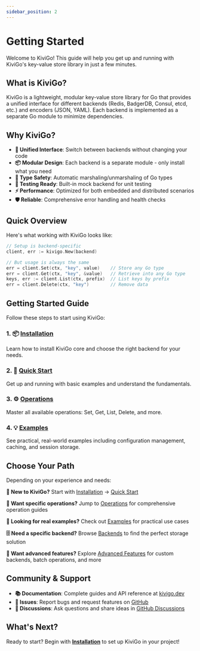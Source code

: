 ```yaml
---
sidebar_position: 2
---
```


# Getting Started

Welcome to KiviGo! This guide will help you get up and running with KiviGo's key-value store library in just a few minutes.

## What is KiviGo?

KiviGo is a lightweight, modular key-value store library for Go that provides a unified interface for different backends (Redis, BadgerDB, Consul, etcd, etc.) and encoders (JSON, YAML). Each backend is implemented as a separate Go module to minimize dependencies.

## Why KiviGo?

- **🔄 Unified Interface**: Switch between backends without changing your code
- **📦 Modular Design**: Each backend is a separate module - only install what you need
- **🎯 Type Safety**: Automatic marshaling/unmarshaling of Go types
- **🧪 Testing Ready**: Built-in mock backend for unit testing
- **⚡ Performance**: Optimized for both embedded and distributed scenarios
- **🛡️ Reliable**: Comprehensive error handling and health checks

## Quick Overview

Here's what working with KiviGo looks like:

```go
// Setup is backend-specific
client, err := kivigo.New(backend)

// But usage is always the same
err = client.Set(ctx, "key", value)    // Store any Go type
err = client.Get(ctx, "key", &value)   // Retrieve into any Go type
keys, err := client.List(ctx, prefix)  // List keys by prefix
err = client.Delete(ctx, "key")        // Remove data
```

## Getting Started Guide

Follow these steps to start using KiviGo:

### 1. 📦 [Installation](./installation)
Learn how to install KiviGo core and choose the right backend for your needs.

### 2. 🚀 [Quick Start](./quick-start) 
Get up and running with basic examples and understand the fundamentals.

### 3. ⚙️ [Operations](./operations)
Master all available operations: Set, Get, List, Delete, and more.

### 4. 💡 [Examples](./examples)
See practical, real-world examples including configuration management, caching, and session storage.

## Choose Your Path

Depending on your experience and needs:

**🔰 New to KiviGo?**
Start with [Installation](./installation) → [Quick Start](./quick-start)

**🎯 Want specific operations?**
Jump to [Operations](./operations) for comprehensive operation guides

**💼 Looking for real examples?**
Check out [Examples](./examples) for practical use cases

**🗄️ Need a specific backend?**
Browse [Backends](./backends/overview) to find the perfect storage solution

**🔧 Want advanced features?**
Explore [Advanced Features](./advanced/health-checks) for custom backends, batch operations, and more

## Community & Support

- **📚 Documentation**: Complete guides and API reference at [kivigo.dev](https://azrod.github.io/kivigo/)
- **🐛 Issues**: Report bugs and request features on [GitHub](https://github.com/azrod/kivigo/issues)
- **💬 Discussions**: Ask questions and share ideas in [GitHub Discussions](https://github.com/azrod/kivigo/discussions)

## What's Next?

Ready to start? Begin with **[Installation](./installation)** to set up KiviGo in your project!
